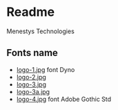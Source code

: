 # Readme
Menestys Technologies 

## Fonts name

* [logo-1.jpg](https://github.com/NuarHaruha/Vibes/blob/master/res/logo/menestys%20tech/logo-1.jpg) font Dyno
* [logo-2.jpg](https://github.com/NuarHaruha/Vibes/blob/master/res/logo/menestys%20tech/logo-2.jpg) 
* [logo-3.jpg](https://github.com/NuarHaruha/Vibes/blob/master/res/logo/menestys%20tech/logo-3.jpg) 
* [logo-3a.jpg](https://github.com/NuarHaruha/Vibes/blob/master/res/logo/menestys%20tech/logo-3a.jpg)
* [logo-4.jpg](https://github.com/NuarHaruha/Vibes/blob/master/res/logo/menestys%20tech/logo-4.jpg) font Adobe Gothic Std